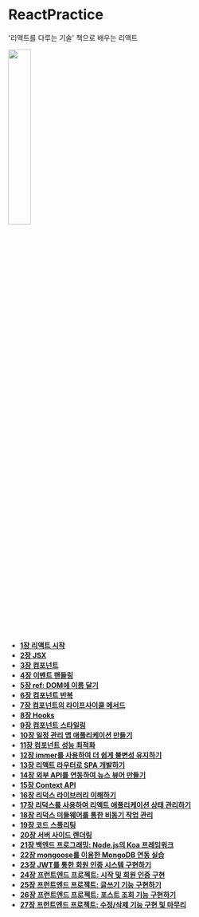 # ReactPractice
 '리액트를 다루는 기술' 책으로 배우는 리액트
 
<img src="https://user-images.githubusercontent.com/79067549/112588107-300bd680-8e42-11eb-9167-a88c4d84d5e8.jpg" width="30%" heigth="30%" >  

* [__1장 리액트 시작__](https://github.com/seuha516/ReactPractice/tree/main/01-hello-react)
* [__2장 JSX__](https://github.com/seuha516/ReactPractice/tree/main/02-hello-react)
* [__3장 컴포넌트__](https://github.com/seuha516/ReactPractice/tree/main/03-hello-react)
* [__4장 이벤트 핸들링__](https://github.com/seuha516/ReactPractice/tree/main/04-hello-react)
* [__5장 ref: DOM에 이름 달기__](https://github.com/seuha516/ReactPractice/tree/main/05-hello-react)
* [__6장 컴포넌트 반복__](https://github.com/seuha516/ReactPractice/tree/main/06-hello-react)
* [__7장 컴포넌트의 라이프사이클 메서드__](https://github.com/seuha516/ReactPractice/tree/main/07-hello-react)
* [__8장 Hooks__](https://github.com/seuha516/ReactPractice/tree/main/08-hooks-tutorial)
* [__9장 컴포넌트 스타일링__](https://github.com/seuha516/ReactPractice/tree/main/09-styling-react)
* [__10장 일정 관리 앱 애플리케이션 만들기__](https://github.com/seuha516/ReactPractice/tree/main/10-todo-app)
* [__11장 컴포넌트 성능 최적화__](https://github.com/seuha516/ReactPractice/tree/main/11-todo-app)
* [__12장 immer를 사용하여 더 쉽게 불변성 유지하기__](https://github.com/seuha516/ReactPractice/tree/main/12-immer-tutorial)
* [__13장 리액트 라우터로 SPA 개발하기__](https://github.com/seuha516/ReactPractice/tree/main/13-router-tutorial)
* [__14장 외부 API를 연동하여 뉴스 뷰어 만들기__](https://github.com/seuha516/ReactPractice/tree/main/14-news-viewer)
* [__15장 Context API__](https://github.com/seuha516/ReactPractice/tree/main/15-context-tutorial)
* [__16장 리덕스 라이브러리 이해하기__](https://github.com/seuha516/ReactPractice/tree/main/16-vanilla-redux)
* [__17장 리덕스를 사용하여 리액트 애플리케이션 상태 관리하기__](https://github.com/seuha516/ReactPractice/tree/main/17-react-redux-tutorial)
* [__18장 리덕스 미들웨어를 통한 비동기 작업 관리__](https://github.com/seuha516/ReactPractice/tree/main/18-learn-redux-middleware)
* [__19장 코드 스플리팅__]()
* [__20장 서버 사이드 렌더링__]()
* [__21장 백엔드 프로그래밍: Node.js의 Koa 프레임워크__]()
* [__22장 mongoose를 이용한 MongoDB 연동 실습__]()
* [__23장 JWT를 통한 회원 인증 시스템 구현하기__]()
* [__24장 프런트엔드 프로젝트: 시작 및 회원 인증 구현__]()
* [__25장 프런트엔드 프로젝트: 글쓰기 기능 구현하기__]()
* [__26장 프런트엔드 프로젝트: 포스트 조회 기능 구현하기__]()
* [__27장 프런트엔드 프로젝트: 수정/삭제 기능 구현 및 마무리__]()
